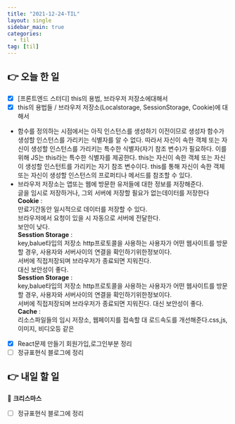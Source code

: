 ```yaml
---
title: "2021-12-24-TIL"
layout: single
sidebar_main: true
categories: 
  - til
tag: [til]
---
```


## 👉 오늘 한 일

- [x]  [프론트엔드 스터디] this의 용법, 브라우저 저장소에대해서
- [x]  this의 용법들 / 브라우저 저장소(Localstorage, SessionStorage, Cookie)에 대해서
  - 함수를 정의하는 시점에서는 아직 인스턴스를 생성하기 이전이므로 생성자 함수가 생성할 인스턴스를 가리키는 식별자를 알 수 없다. 따라서 자신이 속한 객체 또는 자신이 생성할 인스턴스를 가리키는 특수한 식별자(자기 참조 변수)가 필요하다. 이를 위해 JS는 this라는 특수한 식별자를 제공한다.
    this는 자신이 속한 객체 또는 자신이 생성할 인스턴트를 가리키는 자기 참조 변수이다.
    this를 통해 자신이 속한 객체 또는 자신이 생성할 인스턴스의 프로퍼티나 메서드를 참조할 수 있다.
  - 브라우저 저장소는 앱또는 웹에 방문한 유저들에 대한 정보를 저장해준다.<br />
    글을 임시로 저장하거나, 그외 서버에 저장할 필요가 없는데이터를 저장한다<br />
    **Cookie** : <br />
    만료기간동안 일시적으로 데이터를 저장할 수 있다. <br />
    브라우저에서 요청이 있을 시 자동으로 서버에 전달한다. <br />
    보안이 낮다.<br />
    **Sesstion Storage** : <br />
    key,balue타입의 저장소
    http프로토콜을 사용하는 사용자가 어떤 웹사이트를 방문할 경우, 사용자와 서버사이의 연결을 확인하기위한정보이다. <br /> 서버에 직접저장되며
    브라우저가 종료되면 지워진다. <br />
    대신 보안성이 좋다.<br />
    **Sesstion Storage** : <br />
    key,balue타입의 저장소
    http프로토콜을 사용하는 사용자가 어떤 웹사이트를 방문할 경우, 사용자와 서버사이의 연결을 확인하기위한정보이다.<br />  서버에 직접저장되며
    브라우저가 종료되면 지워진다. 
    대신 보안성이 좋다.<br />
    **Cache** :<br />
    리소스파일들의 임시 저장소, 웹페이지를 접속할 대 로드속도를 개선해준다.css,js, 이미지, 비디오등 같은
- [x]  React문제 만들기 회원가입,로그인부분 정리
- [ ]  정규표현식 블로그에 정리

## 👉 내일 할 일

🎅 **크리스마스**

- [ ]  정규표현식 블로그에 정리

<br /><br /><br /><br />
